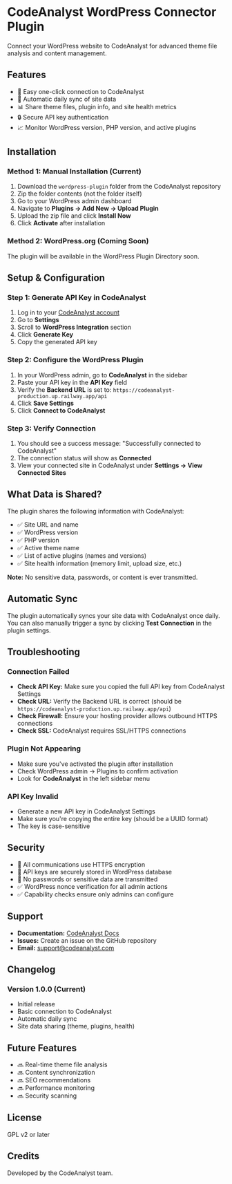# CodeAnalyst WordPress Connector Plugin

Connect your WordPress website to CodeAnalyst for advanced theme file analysis and content management.

## Features

- 🔌 Easy one-click connection to CodeAnalyst
- 🔄 Automatic daily sync of site data
- 📊 Share theme files, plugin info, and site health metrics
- 🔒 Secure API key authentication
- 📈 Monitor WordPress version, PHP version, and active plugins

## Installation

### Method 1: Manual Installation (Current)

1. Download the `wordpress-plugin` folder from the CodeAnalyst repository
2. Zip the folder contents (not the folder itself)
3. Go to your WordPress admin dashboard
4. Navigate to **Plugins → Add New → Upload Plugin**
5. Upload the zip file and click **Install Now**
6. Click **Activate** after installation

### Method 2: WordPress.org (Coming Soon)

The plugin will be available in the WordPress Plugin Directory soon.

## Setup & Configuration

### Step 1: Generate API Key in CodeAnalyst

1. Log in to your [CodeAnalyst account](https://codeanalyst.vercel.app)
2. Go to **Settings**
3. Scroll to **WordPress Integration** section
4. Click **Generate Key**
5. Copy the generated API key

### Step 2: Configure the WordPress Plugin

1. In your WordPress admin, go to **CodeAnalyst** in the sidebar
2. Paste your API key in the **API Key** field
3. Verify the **Backend URL** is set to: `https://codeanalyst-production.up.railway.app/api`
4. Click **Save Settings**
5. Click **Connect to CodeAnalyst**

### Step 3: Verify Connection

1. You should see a success message: "Successfully connected to CodeAnalyst"
2. The connection status will show as **Connected**
3. View your connected site in CodeAnalyst under **Settings → View Connected Sites**

## What Data is Shared?

The plugin shares the following information with CodeAnalyst:

- ✅ Site URL and name
- ✅ WordPress version
- ✅ PHP version
- ✅ Active theme name
- ✅ List of active plugins (names and versions)
- ✅ Site health information (memory limit, upload size, etc.)

**Note:** No sensitive data, passwords, or content is ever transmitted.

## Automatic Sync

The plugin automatically syncs your site data with CodeAnalyst once daily. You can also manually trigger a sync by clicking **Test Connection** in the plugin settings.

## Troubleshooting

### Connection Failed

- **Check API Key:** Make sure you copied the full API key from CodeAnalyst Settings
- **Check URL:** Verify the Backend URL is correct (should be `https://codeanalyst-production.up.railway.app/api`)
- **Check Firewall:** Ensure your hosting provider allows outbound HTTPS connections
- **Check SSL:** CodeAnalyst requires SSL/HTTPS connections

### Plugin Not Appearing

- Make sure you've activated the plugin after installation
- Check WordPress admin → Plugins to confirm activation
- Look for **CodeAnalyst** in the left sidebar menu

### API Key Invalid

- Generate a new API key in CodeAnalyst Settings
- Make sure you're copying the entire key (should be a UUID format)
- The key is case-sensitive

## Security

- 🔐 All communications use HTTPS encryption
- 🔑 API keys are securely stored in WordPress database
- 🚫 No passwords or sensitive data are transmitted
- ✅ WordPress nonce verification for all admin actions
- ✅ Capability checks ensure only admins can configure

## Support

- **Documentation:** [CodeAnalyst Docs](https://codeanalyst.vercel.app/docs)
- **Issues:** Create an issue on the GitHub repository
- **Email:** support@codeanalyst.com

## Changelog

### Version 1.0.0 (Current)
- Initial release
- Basic connection to CodeAnalyst
- Automatic daily sync
- Site data sharing (theme, plugins, health)

## Future Features

- 🔜 Real-time theme file analysis
- 🔜 Content synchronization
- 🔜 SEO recommendations
- 🔜 Performance monitoring
- 🔜 Security scanning

## License

GPL v2 or later

## Credits

Developed by the CodeAnalyst team.

